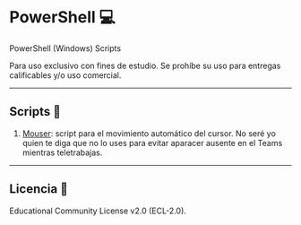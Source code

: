 # PowerShell 💻
PowerShell (Windows) Scripts

Para uso exclusivo con fines de estudio. Se prohíbe su uso para entregas calificables y/o uso comercial.
***
## Scripts 📑
1. [Mouser](https://github.com/FerMdez/PowerShell/blob/main/mouser.ps1): script para el movimiento automático del cursor. No seré yo quien te diga que no lo uses para evitar aparacer ausente en el Teams mientras teletrabajas.
***
## Licencia 📄
Educational Community License v2.0 (ECL-2.0).
